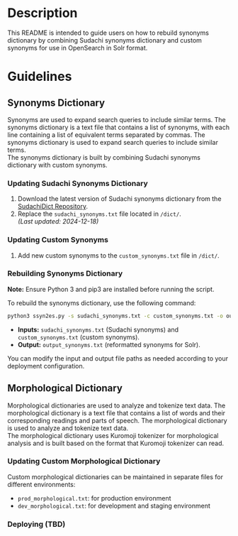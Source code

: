 # Description

This README is intended to guide users on how to rebuild synonyms dictionary by combining Sudachi synonyms dictionary and custom synonyms for use in OpenSearch in Solr format.

# Guidelines

## Synonyms Dictionary
Synonyms are used to expand search queries to include similar terms. The synonyms dictionary is a text file that contains a list of synonyms, with each line containing a list of equivalent terms separated by commas. The synonyms dictionary is used to expand search queries to include similar terms.
<br>
The synonyms dictionary is built by combining Sudachi synonyms dictionary with custom synonyms.

### Updating Sudachi Synonyms Dictionary
1. Download the latest version of Sudachi synonyms dictionary from the [SudachiDict Repository](https://github.com/WorksApplications/SudachiDict/tree/develop/src/main/text).
2. Replace the `sudachi_synonyms.txt` file located in `/dict/`.  
   *(Last updated: 2024-12-18)*

### Updating Custom Synonyms
1. Add new custom synonyms to the `custom_synonyms.txt` file in `/dict/`.

### Rebuilding Synonyms Dictionary
**Note:** Ensure Python 3 and pip3 are installed before running the script.

To rebuild the synonyms dictionary, use the following command:
```bash
python3 ssyn2es.py -s sudachi_synonyms.txt -c custom_synonyms.txt -o output_synonyms.txt
```

- **Inputs:** `sudachi_synonyms.txt` (Sudachi synonyms) and `custom_synonyms.txt` (custom synonyms).
- **Output:** `output_synonyms.txt` (reformatted synonyms for Solr).  

You can modify the input and output file paths as needed according to your deployment configuration.

## Morphological Dictionary
Morphological dictionaries are used to analyze and tokenize text data. The morphological dictionary is a text file that contains a list of words and their corresponding readings and parts of speech. The morphological dictionary is used to analyze and tokenize text data.
<br>
The morphological dictionary uses Kuromoji tokenizer for morphological analysis and is built based on the format 
that Kuromoji tokenizer can read.

### Updating Custom Morphological Dictionary
Custom morphological dictionaries can be maintained in separate files for different environments:
- `prod_morphological.txt`: for production environment
- `dev_morphological.txt`: for development and staging environment
### Deploying (TBD)
